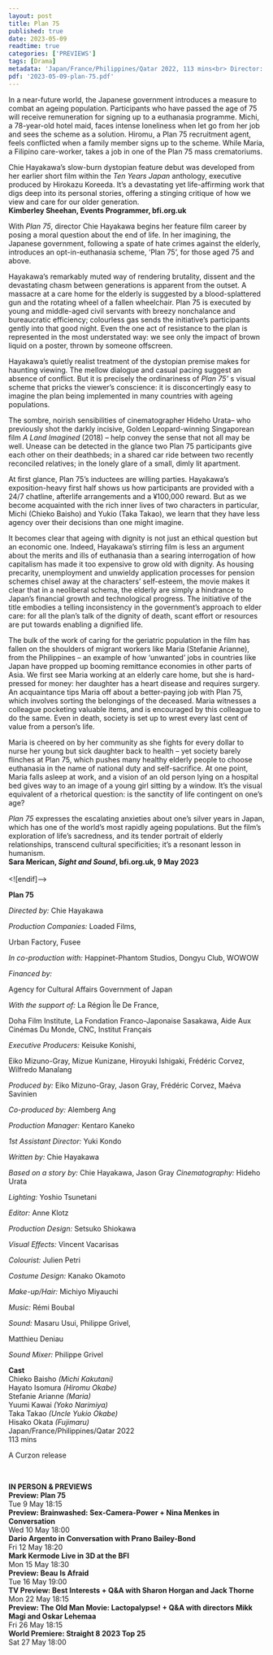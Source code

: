 ```yaml
---
layout: post
title: Plan 75
published: true
date: 2023-05-09
readtime: true
categories: ['PREVIEWS']
tags: [Drama]
metadata: 'Japan/France/Philippines/Qatar 2022, 113 mins<br> Director: Chie Hayakawa'
pdf: '2023-05-09-plan-75.pdf'
---
```


In a near-future world, the Japanese government introduces a measure to combat an ageing population. Participants who have passed the age of 75 will receive remuneration for signing up to a euthanasia programme. Michi, a 78-year-old hotel maid, faces intense loneliness when let go from her job and sees the scheme as a solution. Hiromu, a Plan 75 recruitment agent, feels conflicted when a family member signs up to the scheme. While Maria, a Filipino care-worker, takes a job in one of the Plan 75 mass crematoriums.

Chie Hayakawa’s slow-burn dystopian feature debut was developed from her earlier short film within the _Ten Years Japan_ anthology, executive produced by Hirokazu Koreeda. It’s a devastating yet life-affirming work that digs deep into its personal stories, offering a stinging critique of how we view and care for our older generation.  
**Kimberley Sheehan, Events Programmer, bfi.org.uk**

With _Plan 75_, director Chie Hayakawa begins her feature film career by posing a moral question about the end of life. In her imagining, the Japanese government, following a spate of hate crimes against the elderly, introduces an opt-in-euthanasia scheme, ‘Plan 75’, for those aged 75 and above.

Hayakawa’s remarkably muted way of rendering brutality, dissent and the devastating chasm between generations is apparent from the outset. A massacre at a care home for the elderly is suggested by a blood-splattered gun and the rotating wheel of a fallen wheelchair. Plan 75 is executed by young and middle-aged civil servants with breezy nonchalance and bureaucratic efficiency; colourless gas sends the initiative’s participants gently into that good night. Even the one act of resistance to the plan is represented in the most understated way: we see only the impact of brown liquid on a poster, thrown by someone offscreen.

Hayakawa’s quietly realist treatment of the dystopian premise makes for haunting viewing. The mellow dialogue and casual pacing suggest an absence of conflict. But it is precisely the ordinariness of _Plan 75’_ s visual scheme that pricks the viewer’s conscience: it is disconcertingly easy to imagine the plan being implemented in many countries with ageing populations.

The sombre, noirish sensibilities of cinematographer Hideho Urata– who previously shot the darkly incisive, Golden Leopard-winning Singaporean film _A Land Imagined_ (2018) – help convey the sense that not all may be well. Unease can be detected in the glance two Plan 75 participants give each other on their deathbeds; in a shared car ride between two recently reconciled relatives; in the lonely glare of a small, dimly lit apartment.

At first glance, Plan 75’s inductees are willing parties. Hayakawa’s exposition-heavy first half shows us how participants are provided with a 24/7 chatline, afterlife arrangements and a ¥100,000 reward. But as we become acquainted with the rich inner lives of two characters in particular, Michi (Chieko Baisho) and Yukio (Taka Takao), we learn that they have less agency over their decisions than one might imagine.

It becomes clear that ageing with dignity is not just an ethical question but an economic one. Indeed, Hayakawa’s stirring film is less an argument about the merits and ills of euthanasia than a searing interrogation of how capitalism has made it too expensive to grow old with dignity. As housing precarity, unemployment and unwieldy application processes for pension schemes chisel away at the characters’ self-esteem, the movie makes it clear that in a neoliberal schema, the elderly are simply a hindrance to Japan’s financial growth and technological progress. The initiative of the title embodies a telling inconsistency in the government’s approach to elder care: for all the plan’s talk of the dignity of death, scant effort or resources are put towards enabling a dignified life.

The bulk of the work of caring for the geriatric population in the film has fallen on the shoulders of migrant workers like Maria (Stefanie Arianne), from the Philippines – an example of how ‘unwanted’ jobs in countries like Japan have propped up booming remittance economies in other parts of Asia. We first see Maria working at an elderly care home, but she is hard-pressed for money: her daughter has a heart disease and requires surgery. An acquaintance tips Maria off about a better-paying job with Plan 75, which involves sorting the belongings of the deceased. Maria witnesses a colleague pocketing valuable items, and is encouraged by this colleague to do the same. Even in death, society is set up to wrest every last cent of value from a person’s life.

Maria is cheered on by her community as she fights for every dollar to nurse her young but sick daughter back to health – yet society barely flinches at Plan 75, which pushes many healthy elderly people to choose euthanasia in the name of national duty and self-sacrifice. At one point, Maria falls asleep at work, and a vision of an old person lying on a hospital bed gives way to an image of a young girl sitting by a window. It’s the visual equivalent of a rhetorical question: is the sanctity of life contingent on one’s age?

_Plan 75_ expresses the escalating anxieties about one’s silver years in Japan, which has one of the world’s most rapidly ageing populations. But the film’s exploration of life’s sacredness, and its tender portrait of elderly relationships, transcend cultural specificities; it’s a resonant lesson in humanism.  
**Sara Merican, _Sight and Sound_, bfi.org.uk, 9 May 2023**  
<br>
<![endif]-->

**Plan 75**

_Directed by:_ Chie Hayakawa

_Production Companies:_ Loaded Films,

Urban Factory, Fusee

_In co-production with:_ Happinet-Phantom Studios, Dongyu Club, WOWOW

_Financed by:_

Agency for Cultural Affairs Government of Japan

_With the support of:_ La Région Île De France,

Doha Film Institute,  La Fondation Franco-Japonaise Sasakawa, Aide Aux Cinémas Du Monde, CNC, Institut Français

_Executive Producers:_ Keisuke Konishi,

Eiko Mizuno-Gray, Mizue Kunizane, Hiroyuki Ishigaki, Frédéric Corvez, Wilfredo Manalang

_Produced by:_ Eiko Mizuno-Gray, Jason Gray, Frédéric Corvez, Maéva Savinien

_Co-produced by:_ Alemberg Ang

_Production Manager:_ Kentaro Kaneko

_1st Assistant Director:_ Yuki Kondo

_Written by:_ Chie Hayakawa

_Based on a story by:_ Chie Hayakawa, Jason Gray
_Cinematography:_ Hideho Urata

_Lighting:_ Yoshio Tsunetani

_Editor:_ Anne Klotz

_Production Design:_ Setsuko Shiokawa

_Visual Effects:_ Vincent Vacarisas

_Colourist:_ Julien Petri

_Costume Design:_ Kanako Okamoto

_Make-up/Hair:_ Michiyo Miyauchi

_Music:_ Rémi Boubal

_Sound:_ Masaru Usui, Philippe Grivel,

Matthieu Deniau

_Sound Mixer:_ Philippe Grivel

**Cast**  
Chieko  Baisho _(Michi Kakutani)_  
Hayato Isomura _(Hiromu Okabe)_  
Stefanie Arianne _(Maria)_  
Yuumi Kawai _(Yoko Narimiya)_  
Taka Takao _(Uncle Yukio Okabe)_  
Hisako Okata _(Fujimaru)_  
Japan/France/Philippines/Qatar 2022  
113 mins  

A Curzon release

<br>

**IN PERSON & PREVIEWS**  
**Preview: Plan 75**  
Tue 9 May 18:15  
**Preview: Brainwashed: Sex-Camera-Power + Nina Menkes in Conversation**  
Wed 10 May 18:00  
**Dario Argento in Conversation with Prano Bailey-Bond**  
Fri 12 May 18:20  
**Mark Kermode Live in 3D at the BFI**  
Mon 15 May 18:30  
**Preview: Beau Is Afraid**  
Tue 16 May 19:00  
**TV Preview: Best Interests + Q&A with Sharon Horgan and Jack Thorne**  
Mon 22 May 18:15  
**Preview: The Old Man Movie: Lactopalypse! + Q&A with directors Mikk Magi and Oskar Lehemaa**  
Fri 26 May 18:15  
**World Premiere: Straight 8 2023 Top 25**  
Sat 27 May 18:00  
<!--stackedit_data:
eyJoaXN0b3J5IjpbLTM0NzQxMzE4MCwxMDc0ODc0Mzc1XX0=
-->